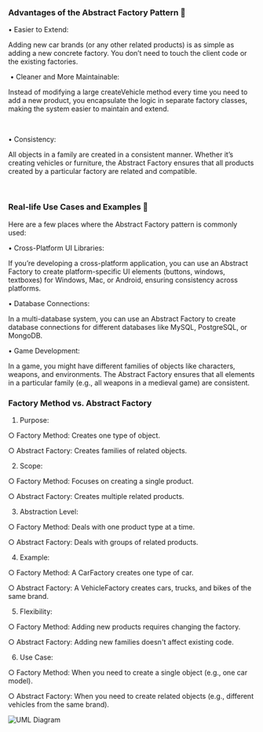 ### Advantages of the Abstract Factory Pattern 🚀
• Easier to Extend:

Adding new car brands (or any other related products) is as simple as adding a new concrete factory. You don’t need to touch the client code or the existing factories.

‍
• Cleaner and More Maintainable:

Instead of modifying a large createVehicle method every time you need to add a new product, you encapsulate the logic in separate factory classes, making the system easier to maintain and extend.

‍

• Consistency:

All objects in a family are created in a consistent manner. Whether it’s creating vehicles or furniture, the Abstract Factory ensures that all products created by a particular factory are related and compatible.

‍

### Real-life Use Cases and Examples 🏢

Here are a few places where the Abstract Factory pattern is commonly used:

• Cross-Platform UI Libraries:

If you’re developing a cross-platform application, you can use an Abstract Factory to create platform-specific UI elements (buttons, windows, textboxes) for Windows, Mac, or Android, ensuring consistency across platforms.

• Database Connections:

In a multi-database system, you can use an Abstract Factory to create database connections for different databases like MySQL, PostgreSQL, or MongoDB.

• Game Development:

In a game, you might have different families of objects like characters, weapons, and environments. The Abstract Factory ensures that all elements in a particular family (e.g., all weapons in a medieval game) are consistent.


### Factory Method vs. Abstract Factory
1. Purpose: 

○ Factory Method: Creates one type of object.

○ Abstract Factory: Creates families of related objects.

2. Scope: 

○ Factory Method: Focuses on creating a single product.

○ Abstract Factory: Creates multiple related products.


3. Abstraction Level: 

○ Factory Method: Deals with one product type at a time.

○ Abstract Factory: Deals with groups of related products.


4. Example: 

○ Factory Method: A CarFactory creates one type of car.

○ Abstract Factory: A VehicleFactory creates cars, trucks, and bikes of the same brand.


5. Flexibility: 

○ Factory Method: Adding new products requires changing the factory.

○ Abstract Factory: Adding new families doesn't affect existing code.


6. Use Case: 

○ Factory Method: When you need to create a single object (e.g., one car model).

○ Abstract Factory: When you need to create related objects (e.g., different vehicles from the same brand).


![UML Diagram](/src/UML.png)



